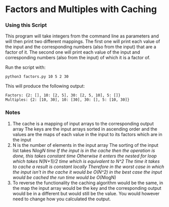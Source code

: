 # Factors and Multiples with Caching

### Using this Script
This program will take integers from the command line as parameters and will then print two different mappings. The first one will print each value of the input and the corresponding numbers (also from the input) that are a factor of it. The second one will print each value of the input and corresponding numbers (also from the input) of which it is a factor of.

Run the script with:
```
python3 factors.py 10 5 2 30
```
This will produce the following output:
```
Factors: {2: [], 10: [2, 5], 30: [2, 5, 10], 5: []}
Multiples: {2: [10, 30], 10: [30], 30: [], 5: [10, 30]}
```

### Notes
1.  The cache is a mapping of input arrays to the corresponding output array
    The keys are the input arrays sorted in ascending order and the values are 
    the maps of each value in the input to its factors which are in the input
2.  N is the number of elements in the input array
    The sorting of the input list takes N*logN time
    If the input is in the cache then the operation is done, this takes constant time
    Otherwise it enters the nested for loop which takes N(N+1)/2 time which is equivalent to N^2
    The time it takes to cache a result is constant locally
    Therefore in the worst case in which the input isn't in the cache it would be O(N^2)
        in the best case the input would be cached the run time would be O(N*logN)
3.  To reverse the functionality the caching algorithm would be the same, in the map
    the input array would be the key and the corresponding output would be in a different
    but would still be the value. You would however need to change how you calculated the
    output.